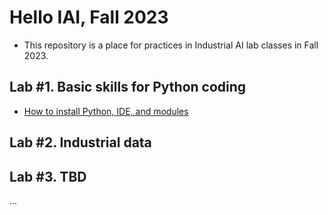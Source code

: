 # Hello IAI, Fall 2023
 - This repository is a place for practices in Industrial AI lab classes in Fall 2023.

## Lab #1. Basic skills for Python coding
 - [How to install Python, IDE, and modules](how-to-install-env.md)

## Lab #2. Industrial data

## Lab #3. TBD

...
